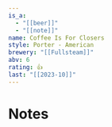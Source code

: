 ```yaml
---
is_a:
  - "[[beer]]"
  - "[[note]]"
name: Coffee Is For Closers
style: Porter - American
brewery: "[[Fullsteam]]"
abv: 6
rating: 👍
last: "[[2023-10]]"
---
```

# Notes

